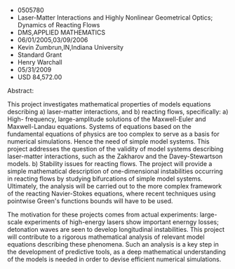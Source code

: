 
* 0505780
* Laser-Matter Interactions and Highly Nonlinear Geometrical Optics; Dynamics of Reacting Flows
* DMS,APPLIED MATHEMATICS
* 06/01/2005,03/09/2006
* Kevin Zumbrun,IN,Indiana University
* Standard Grant
* Henry Warchall
* 05/31/2009
* USD 84,572.00

Abstract:

This project investigates mathematical properties of models equations describing
a) laser-matter interactions, and b) reacting flows, specifically: a) High-
frequency, large-amplitude solutions of the Maxwell-Euler and Maxwell-Landau
equations. Systems of equations based on the fundamental equations of physics
are too complex to serve as a basis for numerical simulations. Hence the need of
simple model systems. This project addresses the question of the validity of
model systems describing laser-matter interactions, such as the Zakharov and the
Davey-Stewartson models. b) Stability issues for reacting flows. The project
will provide a simple mathematical description of one-dimensional instabilities
occurring in reacting flows by studying bifurcations of simple model systems.
Ultimately, the analysis will be carried out to the more complex framework of
the reacting Navier-Stokes equations, where recent techniques using pointwise
Green's functions bounds will have to be used.

The motivation for these projects comes from actual experiments: large-scale
experiments of high-energy lasers show important enerngy losses; detonation
waves are seen to develop longitudinal instabilities. This project will
contribute to a rigorous mathematical analysis of relevant model equations
describing these phenomena. Such an analysis is a key step in the development of
predictive tools, as a deep mathematical understanding of the models is needed
in order to devise efficient numerical simulations.


